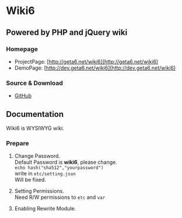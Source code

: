 Wiki6
=====

Powered by PHP and jQuery wiki
------------------------------

### Homepage

* ProjectPage: [http://geta6.net/wiki6](http://geta6.net/wiki6)
* DemoPage: [http://dev.geta6.net/wiki6](http://dev.geta6.net/wiki6)

### Source & Download

* [GitHub](https://github.com/geta6/wiki6)

Documentation
-------------

Wiki6 is WYSIWYG wiki.

### Prepare

1.	Change Password.  
	Default Password is **wiki6**, please change.  
	`echo hash("sha512","yourpassword")`  
	write in `etc/setting.json`  
	Will be fixed.

2.	Setting Permissions.  
	Need R/W permissions to `etc` and `var`  

3.	Enabling Rewrite Module.  

